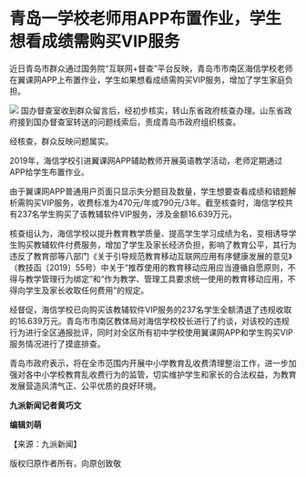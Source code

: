 # 青岛一学校老师用APP布置作业，学生想看成绩需购买VIP服务

近日青岛市群众通过国务院“互联网+督查”平台反映，青岛市市南区海信学校老师在翼课网APP上布置作业，学生如果想看成绩需购买VIP服务，增加了学生家庭负担。

![](https://inews.gtimg.com/om_bt/OMIw2FXjcjZVE1Uqyj6LTTqn40teySdaMC3NJhyz3UJpAAA/1000)
国办督查室收到群众留言后，经初步核实，转山东省政府核查办理。山东省政府接到国办督查室转送的问题线索后，责成青岛市政府组织核查。

经核查，群众反映问题属实。

2019年，海信学校引进翼课网APP辅助教师开展英语教学活动，老师定期通过APP给学生布置作业。

由于翼课网APP普通用户页面只显示失分题目及数量，学生想要查看成绩和错题解析需购买VIP服务，收费标准为470元/年或790元/3年。截至核查时，海信学校共有237名学生购买了该教辅软件VIP服务，涉及金额16.639万元。

核查组认为，海信学校以提升教育教学质量、提高学生学习成绩为名，变相诱导学生购买教辅软件付费服务，增加了学生及家长经济负担，影响了教育公平，其行为违反了教育部等八部门《关于引导规范教育移动互联网应用有序健康发展的意见》（教技函〔2019〕55号）中关于“推荐使用的教育移动应用应当遵循自愿原则，不得与教学管理行为绑定”和“作为教学、管理工具要求统一使用的教育移动应用，不得向学生及家长收取任何费用”的规定。

经督促，海信学校已向购买该教辅软件VIP服务的237名学生全额清退了违规收取的16.639万元。青岛市市南区教体局对海信学校校长进行了约谈，对该校的违规行为进行全区通报批评，同时对全区所有初中学校使用翼课网APP和学生购买VIP服务情况进行了摸底排查。

青岛市政府表示，将在全市范围内开展中小学教育乱收费清理整治工作，进一步加强对各中小学校教育乱收费行为的监管，切实维护学生和家长的合法权益，为教育发展营造风清气正、公平优质的良好环境。

**九派新闻记者黄巧文**

**编辑刘萌**

【来源：九派新闻】

版权归原作者所有，向原创致敬

